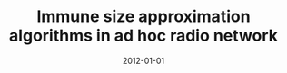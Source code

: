 ---
# Documentation: https://wowchemy.com/docs/managing-content/

title: Immune size approximation algorithms in ad hoc radio network
subtitle: ''
summary: ''
authors:
- Marek Klonowski
- Kamil Wolny
tags: []
categories: []
date: '2012-01-01'
lastmod: 2022-10-07T05:13:24Z
featured: false
draft: false

# Featured image
# To use, add an image named `featured.jpg/png` to your page's folder.
# Focal points: Smart, Center, TopLeft, Top, TopRight, Left, Right, BottomLeft, Bottom, BottomRight.
image:
  caption: ''
  focal_point: ''
  preview_only: false

# Projects (optional).
#   Associate this post with one or more of your projects.
#   Simply enter your project's folder or file name without extension.
#   E.g. `projects = ["internal-project"]` references `content/project/deep-learning/index.md`.
#   Otherwise, set `projects = []`.
projects: []
publishDate: '2022-10-07T05:13:23.101656Z'
publication_types:
- '1'
abstract: ''
publication: '*Wireless Sensor Networks : 9th European Conference, EWSN 2012, Trento,
  Italy, February 15-17, 2012 : proceedings*'
doi: 10.1007/978-3-642-28169-3_3
---